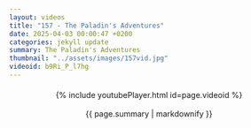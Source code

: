 ```yaml
---
layout: videos
title: "157 - The Paladin's Adventures"
date: 2025-04-03 00:00:47 +0200
categories: jekyll update
summary: The Paladin's Adventures
thumbnail: "../assets/images/157vid.jpg"
videoid: b9Ri_P_l7hg
---
```


<div style="text-align: center; margin-top: 20px;">
  {% include youtubePlayer.html id=page.videoid %}
  <p style="margin-top: 15px; font-size: 1.2em; color: #333;">
    <p>{{ page.summary | markdownify }}</p>
  </p>
</div>
